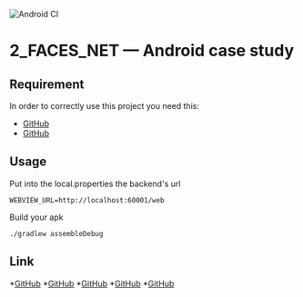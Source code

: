 ![Android CI](https://github.com/RedHitMark/2_FACES_NET-android/workflows/Android%20CI/badge.svg)

# 2_FACES_NET — Android case study

## Requirement
In order to correctly use this project you need this:
* [GitHub](https://github.com/RedHitMark/2_FACES_NET-backend)
* [GitHub](https://github.com/RedHitMark/2_FACES_NET-panel)

## Usage
Put into the local.properties the backend's url
```
WEBVIEW_URL=http://localhost:60001/web
```
Build your apk
```
./gradlew assembleDebug
```

## Link
*[GitHub](https://github.com/RedHitMark/2faces-android)
*[GitHub](https://github.com/RedHitMark/2faces-backend)
*[GitHub](https://github.com/RedHitMark/2faces-panel)
*[GitHub](https://github.com/jboss-javassist/javassist)
*[GitHub](https://github.com/crimsonwoods/javassist-android)



